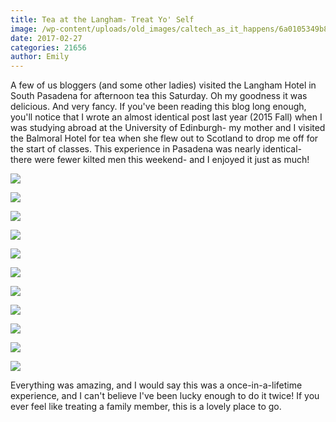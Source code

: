 ```yaml
---
title: Tea at the Langham- Treat Yo' Self
image: /wp-content/uploads/old_images/caltech_as_it_happens/6a0105349b8251970b01b8d26254ee970c.jpg
date: 2017-02-27
categories: 21656
author: Emily
---
```



A few of us bloggers (and some other ladies) visited the Langham Hotel in South Pasadena for afternoon tea this Saturday. Oh my goodness it was delicious. And very fancy. If you've been reading this blog long enough, you'll notice that I wrote an almost identical post last year (2015 Fall) when I was studying abroad at the University of Edinburgh- my mother and I visited the Balmoral Hotel for tea when she flew out to Scotland to drop me off for the start of classes. This experience in Pasadena was nearly identical- there were fewer kilted men this weekend- and I enjoyed it just as much!


![](/old_images/caltech_as_it_happens/6a0105349b8251970b01b8d26254fe970c.jpg)


![](/old_images/caltech_as_it_happens/6a0105349b8251970b01bb097b23c3970d.jpg)


![](/old_images/caltech_as_it_happens/6a0105349b8251970b01bb097b23cc970d.jpg)


![](/old_images/caltech_as_it_happens/6a0105349b8251970b01bb097b23d1970d.jpg)


![](/old_images/caltech_as_it_happens/6a0105349b8251970b01b7c8d7f49e970b.jpg)


![](/old_images/caltech_as_it_happens/6a0105349b8251970b01bb097b23da970d.jpg)


![](/old_images/caltech_as_it_happens/6a0105349b8251970b01bb097b23e0970d.jpg)


![](/old_images/caltech_as_it_happens/6a0105349b8251970b01b8d2625516970c.jpg)


![](/old_images/caltech_as_it_happens/6a0105349b8251970b01b7c8d7f4b6970b.jpg)


![](/old_images/caltech_as_it_happens/6a0105349b8251970b01bb097b23ed970d.jpg)


![](/old_images/caltech_as_it_happens/6a0105349b8251970b01b8d262551d970c.jpg)

Everything was amazing, and I would say this was a once-in-a-lifetime experience, and I can't believe I've been lucky enough to do it twice! If you ever feel like treating a family member, this is a lovely place to go.

